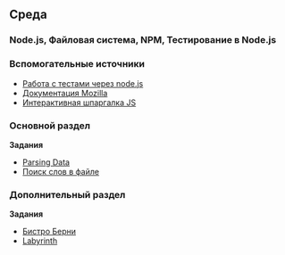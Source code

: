 ## Среда

### Node.js, Файловая система, NPM, Тестирование в Node.js


### Вспомогательные источники

- [Работа с тестами через node.js](https://github.com/Elbrus-Bootcamp/manuals/blob/master/how-to-use-jasmine.md)
- [Документация Mozilla](https://developer.mozilla.org/ru/docs/Web/JavaScript)
- [Интерактивная шпаргалка JS](https://htmlcheatsheet.com/js)

### Основной раздел

**Задания**
- [Parsing Data](../../../../parsing-data-1-csv-in-csv-out-challenge)
- [Поиск слов в файле](../../../../words-in-a-file-challenge)

### Дополнительный раздел

**Задания**
- [Бистро Берни](../../../../algorithms-and-oo-checkpoint-challenge)
- [Labyrinth](../../../../labyrinth-challenge)
